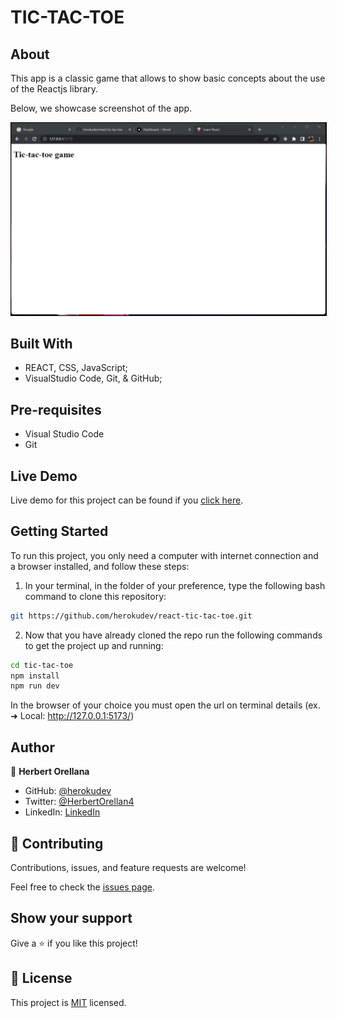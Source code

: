 # TIC-TAC-TOE

## About

This app is a classic game that allows to show basic concepts about the use of the Reactjs library.

Below, we showcase screenshot of the app.

<p align="center">
    <img style="border: 1px solid black;" src="src/images/Screenshot1.png" width="700" alt="reset-status">
</p>

## Built With

- REACT, CSS, JavaScript;
- VisualStudio Code, Git, & GitHub;

## Pre-requisites

- Visual Studio Code
- Git

## Live Demo

Live demo for this project can be found if you [click here](#).

## Getting Started

To run this project, you only need a computer with internet connection and a browser installed, and follow these steps:


1. In your terminal, in the folder of your preference, type the following bash command to clone this repository:

```sh
git https://github.com/herokudev/react-tic-tac-toe.git
```

2. Now that you have already cloned the repo run the following commands to get the project up and running:
```sh
cd tic-tac-toe
npm install
npm run dev
```
In the browser of your choice you must open the url on terminal details (ex.   ➜  Local:   http://127.0.0.1:5173/)

## Author

👤 **Herbert Orellana**

- GitHub: [@herokudev](https://github.com/herokudev)
- Twitter: [@HerbertOrellan4](https://twitter.com/HerbertOrellan4)
- LinkedIn: [LinkedIn](https://www.linkedin.com/in/herbert-orellana/)


## 🤝 Contributing

Contributions, issues, and feature requests are welcome!

Feel free to check the [issues page](https://github.com/herokudev/funval-splitter/issues).

## Show your support

Give a ⭐️ if you like this project!

## 📝 License

This project is [MIT](./LICENSE) licensed.
